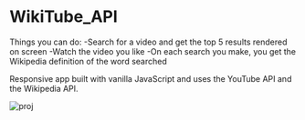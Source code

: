 ﻿# WikiTube_API
 
 Things you can do:
  -Search for a video and get the top 5 results rendered on screen
  -Watch the video you like
  -On each search you make, you get the Wikipedia definition of the word searched
  
 Responsive app built with vanilla JavaScript and uses the YouTube API and the Wikipedia API.
 
 ![proj](https://user-images.githubusercontent.com/78149229/129788052-aa464f76-475d-49f6-899c-ec3d25a34395.png)

